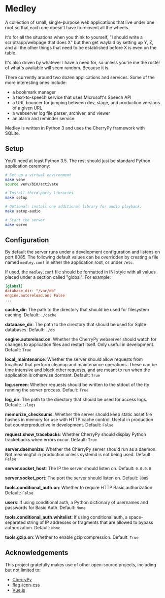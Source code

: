 # Medley

A collection of small, single-purpose web applications that live under
one roof so that each one doesn't have to reinvent all the wheels.

It's for all the situations when you think to yourself, "I should
write a script/app/webpage that does X" but then get waylaid by
setting up Y, Z, and all the other things that need to be established
before X is even on the table.

It's also driven by whatever I have a need for, so unless you're me
the roster of what's available will seem random. Because it is.

There currently around two dozen applications and services. Some of
the more interesting ones include:

* a bookmark manager
* a text-to-speech service that uses Microsoft's Speech API
* a URL bouncer for jumping between dev, stage, and production
  versions of a given URL
* a webserver log file parser, archiver, and viewer
* an alarm and reminder service

Medley is written in Python 3 and uses the CherryPy framework with
SQLite.

## Setup
You'll need at least Python 3.5. The rest should just be standard
Python application ceremony:

```sh
# Set up a virtual environment
make venv
source venv/bin/activate

# Install third-party libraries
make setup

# Optional: install one additional library for audio playback.
make setup-audio

# Start the server
make serve
```

## Configuration
By default the server runs under a development configuration and
listens on port 8085. The following default values can be overridden
by creating a file named `medley.conf` in either the application root,
or under `/etc`.

If used, the `medley.conf` file should be formatted in INI style with
all values placed under a section called "global". For example:

```ini
[global]
database_dir: "/var/db"
engine.autoreload.on: False
...
```

**cache_dir**: The path to the directory that should be used for
filesystem caching. Default: `./cache`

**database_dir**: The path to the directory that should be used for
Sqlite databases. Default: `./db`

**engine.autoreload.on**: Whether the CherryPy webserver should watch
for changes to application files and restart itself. Only useful in
development. Default: `True`

**local_maintenance**: Whether the server should allow requests
from localhost that perform cleanup and maintenance operations. These
can be time intensive and block other requests, and are meant to run
when the application is otherwise dormant. Default: `True`

**log.screen**: Whether requests should be written to the stdout of the
tty running the server process. Default: `True`

**log_dir**: The path to the directory that should be used for access
logs. Default: `./logs`

**memorize_checksums**: Whether the server should keep static asset file
hashes in memory for use with HTTP cache control. Useful in production
but counterproductive in development. Default: `False`

**request.show_tracebacks**: Whether CherryPy should display Python
trackebacks when errors occur. Default: `True`

**server.daemonize**: Whether the CherryPy server should run as a
daemon. Not meaningful in production unless systemd is not being
used. Default: `False`

**server.socket_host**: The IP the server should listen on. Default:
`0.0.0.0`

**server.socket_port**: The port the server should listen on. Default:
`8085`

**tools.conditional_auth.on**: Whether to require HTTP Basic
authorization. Default: `False`

**users**: If using conditional auth, a Python dictionary of usernames
and passwords for Basic Auth. Default: `None`

**tools.conditional_auth.whitelist**: If using conditional auth, a
space-separated string of IP addresses or fragments that are allowed
to bypass authorization. Default: `None`

**tools.gzip.on**: Whether to enable gzip compression. Default: `True`

## Acknowledgements

This project gratefully makes use of other open-source projects,
including but not limited to:

* [CherryPy](https://cherrypy.org/)
* [flag-icon-css](http://flag-icon-css.lip.is/)
* [Vue.js](https://vuejs.org/)

